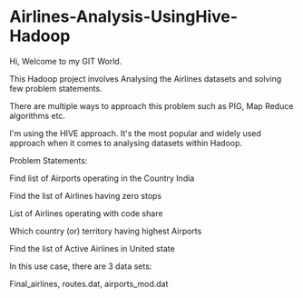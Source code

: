 # Airlines-Analysis-UsingHive-Hadoop
Hi, Welcome to my GIT World.

This Hadoop project involves Analysing the Airlines datasets and solving few problem statements.

There are multiple ways to approach this problem such as PIG, Map Reduce algorithms etc.

I'm using the HIVE approach. It's the most popular and widely used approach when it comes to analysing datasets within Hadoop.


Problem Statements:

Find list of Airports operating in the Country India

Find the list of Airlines having zero stops

List of Airlines operating with code share

Which country (or) territory having highest Airports

Find the list of Active Airlines in United state

In this use case, there are 3 data sets:

Final_airlines, routes.dat, airports_mod.dat
